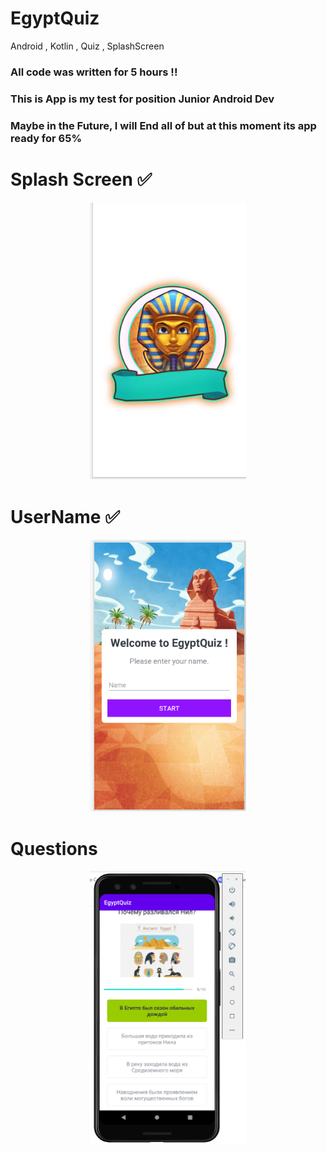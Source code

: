 # EgyptQuiz
Android , Kotlin , Quiz , SplashScreen

### All code was written for 5 hours !!
### This is App is my test for position Junior Android Dev
### Maybe in the Future, I will End all of but at this moment its app ready for 65%


# Splash Screen  ✅
<p align="center">
<img src="Screenshot/000.png" alt="drawing1" width="250">
</p>

# UserName ✅
<p align="center">
<img src="Screenshot/001.png" alt="drawing1" width="250">
</p>

# Questions 
<p align="center">
<img src="Screenshot/003.png" alt="drawing1" width="250">
</p>
